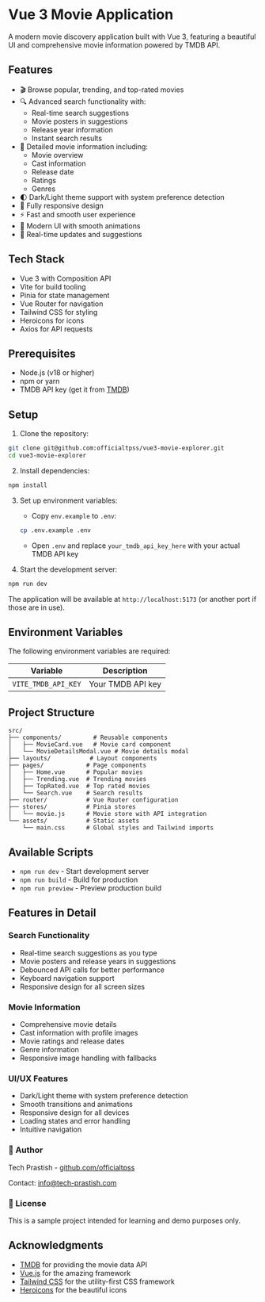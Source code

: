 # Vue 3 Movie Application

A modern movie discovery application built with Vue 3, featuring a beautiful UI and comprehensive movie information powered by TMDB API.

## Features

- 🎬 Browse popular, trending, and top-rated movies
- 🔍 Advanced search functionality with:
  - Real-time search suggestions
  - Movie posters in suggestions
  - Release year information
  - Instant search results
- 🎥 Detailed movie information including:
  - Movie overview
  - Cast information
  - Release date
  - Ratings
  - Genres
- 🌓 Dark/Light theme support with system preference detection
- 📱 Fully responsive design
- ⚡ Fast and smooth user experience
- 🎯 Modern UI with smooth animations
- 🔄 Real-time updates and suggestions

## Tech Stack

- Vue 3 with Composition API
- Vite for build tooling
- Pinia for state management
- Vue Router for navigation
- Tailwind CSS for styling
- Heroicons for icons
- Axios for API requests

## Prerequisites

- Node.js (v18 or higher)
- npm or yarn
- TMDB API key (get it from [TMDB](https://www.themoviedb.org/documentation/api))

## Setup

1. Clone the repository:
```bash
git clone git@github.com:officialtpss/vue3-movie-explorer.git
cd vue3-movie-explorer
```

2. Install dependencies:
```bash
npm install
```

3. Set up environment variables:
   - Copy `env.example` to `.env`:
   ```bash
   cp .env.example .env
   ```
   - Open `.env` and replace `your_tmdb_api_key_here` with your actual TMDB API key

4. Start the development server:
```bash
npm run dev
```

The application will be available at `http://localhost:5173` (or another port if those are in use).

## Environment Variables

The following environment variables are required:

| Variable | Description |
|----------|-------------|
| `VITE_TMDB_API_KEY` | Your TMDB API key |

## Project Structure

```
src/
├── components/         # Reusable components
│   ├── MovieCard.vue   # Movie card component
│   └── MovieDetailsModal.vue # Movie details modal
├── layouts/           # Layout components
├── pages/            # Page components
│   ├── Home.vue      # Popular movies
│   ├── Trending.vue  # Trending movies
│   ├── TopRated.vue  # Top rated movies
│   └── Search.vue    # Search results
├── router/           # Vue Router configuration
├── stores/           # Pinia stores
│   └── movie.js      # Movie store with API integration
└── assets/           # Static assets
    └── main.css      # Global styles and Tailwind imports
```

## Available Scripts

- `npm run dev` - Start development server
- `npm run build` - Build for production
- `npm run preview` - Preview production build

## Features in Detail

### Search Functionality
- Real-time search suggestions as you type
- Movie posters and release years in suggestions
- Debounced API calls for better performance
- Keyboard navigation support
- Responsive design for all screen sizes

### Movie Information
- Comprehensive movie details
- Cast information with profile images
- Movie ratings and release dates
- Genre information
- Responsive image handling with fallbacks

### UI/UX Features
- Dark/Light theme with system preference detection
- Smooth transitions and animations
- Responsive design for all devices
- Loading states and error handling
- Intuitive navigation

### 👤 Author

Tech Prastish - [github.com/officialtpss](https://github.com/officialtpss)  

Contact: info@tech-prastish.com

### 📄 License

This is a sample project intended for learning and demo purposes only.

## Acknowledgments

- [TMDB](https://www.themoviedb.org/) for providing the movie data API
- [Vue.js](https://vuejs.org/) for the amazing framework
- [Tailwind CSS](https://tailwindcss.com/) for the utility-first CSS framework
- [Heroicons](https://heroicons.com/) for the beautiful icons
